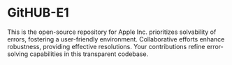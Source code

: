 # GitHUB-E1
This is the open-source repository for Apple Inc. prioritizes solvability of errors, fostering a user-friendly environment. Collaborative efforts enhance robustness, providing effective resolutions. Your contributions refine error-solving capabilities in this transparent codebase.
